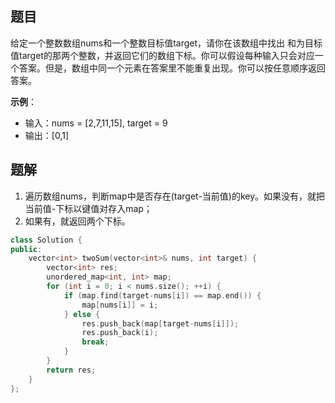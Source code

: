## 题目

给定一个整数数组nums和一个整数目标值target，请你在该数组中找出 和为目标值target的那两个整数，并返回它们的数组下标。你可以假设每种输入只会对应一个答案。但是，数组中同一个元素在答案里不能重复出现。你可以按任意顺序返回答案。

**示例**：

- 输入：nums = [2,7,11,15], target = 9
- 输出：[0,1]

## 题解

1. 遍历数组nums，判断map中是否存在(target-当前值)的key。如果没有，就把当前值-下标以键值对存入map；
2. 如果有，就返回两个下标。

```cpp
class Solution {
public:
    vector<int> twoSum(vector<int>& nums, int target) {
        vector<int> res;
        unordered_map<int, int> map;
        for (int i = 0; i < nums.size(); ++i) {
            if (map.find(target-nums[i]) == map.end()) {
                map[nums[i]] = i;
            } else {
                res.push_back(map[target-nums[i]]);
                res.push_back(i);
                break;
            }
        }
        return res;
    }
};
```
